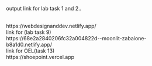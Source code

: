 output link for lab task 1 and 2..

<br>
https://webdesignanddev.netlify.app/
<br>
link for (lab task 9)
<br>
https://68e2a2840206fc32a004822d--moonlit-zabaione-b8a1d0.netlify.app/

<br>
link for OEL(task 13)
<br>
https://shoepoint.vercel.app


